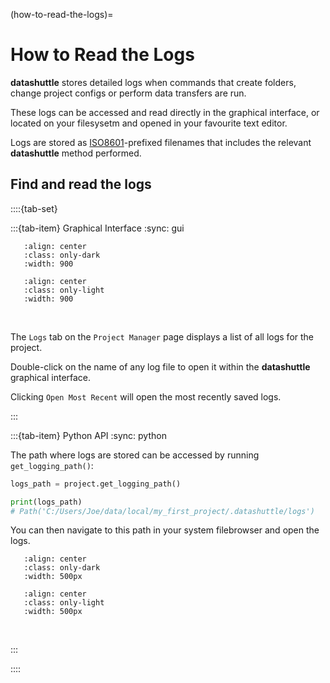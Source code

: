 (how-to-read-the-logs)=

# How to Read the Logs

**datashuttle** stores detailed logs when commands that
create folders, change project configs or perform data transfers are run.

These logs can be accessed and read directly in the
graphical interface, or located on your filesysetm
and opened in your favourite text editor.

Logs are stored as [ISO8601](https://en.wikipedia.org/wiki/ISO_8601)-prefixed
filenames that includes the relevant **datashuttle** method performed.

## Find and read the logs
::::{tab-set}

:::{tab-item} Graphical Interface
:sync: gui

```{image} /_static/screenshots/how-to-logs-tui-dark.png
   :align: center
   :class: only-dark
   :width: 900
```
```{image} /_static/screenshots/how-to-logs-tui-light.png
   :align: center
   :class: only-light
   :width: 900
```
<br>

The `Logs` tab on the `Project Manager` page displays a list of
all logs for the project.

Double-click on the name of any log file to open it within the
**datashuttle** graphical interface.

Clicking `Open Most Recent` will open the most recently saved logs.

:::

:::{tab-item} Python API
:sync: python

The path where logs are stored can be accessed by running
`get_logging_path()`:

```python
logs_path = project.get_logging_path()

print(logs_path)
# Path('C:/Users/Joe/data/local/my_first_project/.datashuttle/logs')
```

You can then navigate to this path in your system filebrowser
and open the logs.

```{image} /_static/screenshots/how-to-logs-filesbrowser-dark.png
   :align: center
   :class: only-dark
   :width: 500px
```
```{image} /_static/screenshots/how-to-logs-filesbrowser-light.png
   :align: center
   :class: only-light
   :width: 500px
```
<br>

:::

::::

